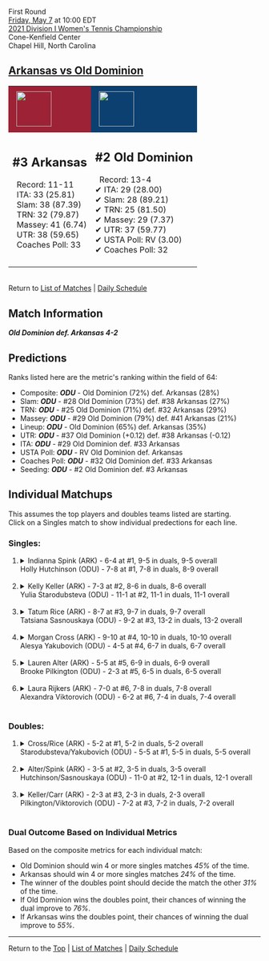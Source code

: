 First Round[](#top)<a name="top"></a>  
[Friday, May 7](../../schedule.md#05-07) at 10:00 EDT  
[2021 Division I Women's Tennis Championship](../index.md)  
Cone-Kenfield Center  
Chapel Hill, North Carolina  
## [Arkansas vs Old Dominion](https://www.ncaa.com/game/5833648)  

<table><tr style="background-color: #d9d9d9 !important"><td style="background-color: #9D2235 !important"><img src="https://www.ncaa.com/sites/default/files/images/logos/schools/a/arkansas.70.png" width="70" height="70" style="padding: 8px;" /></td><td style="background-color: #0B4071 !important"><img src="https://www.ncaa.com/sites/default/files/images/logos/schools/o/old-dominion.70.png" width="70" height="70" style="padding: 8px;" /></td></tr><tr>
<td>  

<h2>#3 Arkansas</h2>  
&nbsp; Record: 11-11<br>  
&nbsp; ITA: 33 (25.81)<br>  
&nbsp; Slam: 38 (87.39)<br>  
&nbsp; TRN: 32 (79.87)<br>  
&nbsp; Massey: 41 (6.74)<br>  
&nbsp; UTR: 38 (59.65)<br>  
&nbsp; Coaches Poll: 33<br>  
<br>  

</td>
<td>  

<h2>#2 Old Dominion</h2>  
&nbsp; Record: 13-4<br>  
&#10004; ITA: 29 (28.00)<br>  
&#10004; Slam: 28 (89.21)<br>  
&#10004; TRN: 25 (81.50)<br>  
&#10004; Massey: 29 (7.37)<br>  
&#10004; UTR: 37 (59.77)<br>  
&#10004; USTA Poll: RV (3.00)<br>  
&#10004; Coaches Poll: 32<br>  
<br>  

</td>
</tr></table>  


<br>Return to [List of Matches](../index.md) &#124; [Daily Schedule](../../schedule.md#05-07)

## Match Information  
***Old Dominion def. Arkansas 4-2***  

## Predictions  

Ranks listed here are the metric's ranking within the field of 64:  
- Composite: ***ODU*** - Old Dominion (72%) def. Arkansas (28%)  
- Slam: ***ODU*** - #28 Old Dominion (73%) def. #38 Arkansas (27%)  
- TRN: ***ODU*** - #25 Old Dominion (71%) def. #32 Arkansas (29%)  
- Massey: ***ODU*** - #29 Old Dominion (79%) def. #41 Arkansas (21%)  
- Lineup: ***ODU*** - Old Dominion (65%) def. Arkansas (35%)  
- UTR: ***ODU*** - #37 Old Dominion (+0.12) def. #38 Arkansas (-0.12)  
- ITA: ***ODU*** - #29 Old Dominion def. #33 Arkansas  
- USTA Poll: ***ODU*** - RV Old Dominion def. Arkansas  
- Coaches Poll: ***ODU*** - #32 Old Dominion def. #33 Arkansas  
- Seeding: ***ODU*** - #2 Old Dominion def. #3 Arkansas  

## Individual Matchups  
This assumes the top players and doubles teams listed are starting.  
Click on a Singles match to show individual predections for each line.  

### Singles:  

<ol>
<li><details>
<summary markdown="span">Indianna Spink (ARK) - 6-4 at #1, 9-5 in duals, 9-5 overall<br>Holly Hutchinson (ODU) - 7-8 at #1, 7-8 in duals, 8-9 overall</summary>
<h4>Predictions</h4><ul>
<li>Composite: <b><i>ARK</i></b> - Spink (56%) def. Hutchinson (44%)</li>  
<li>Slam: <b><i>ODU</i></b> - Hutchinson (61%) def. Spink (39%)</li>  
<li>TRN: <b><i>ARK</i></b> - Spink (55%) def. Hutchinson (45%)</li>  
<li>Massey: <b><i>ARK</i></b> - Spink (58%) def. Hutchinson (42%)</li>  
<li>UTR: <b><i>ARK</i></b> - Spink (71%) def. Hutchinson (29%)</li>  
<li>ITA: <b><i>ARK</i></b> - Spink (13.82) def. Hutchinson (5.40)</li>  
</ul>
</details>&nbsp;</li>
<li><details>
<summary markdown="span">Kelly Keller (ARK) - 7-3 at #2, 8-6 in duals, 8-6 overall<br>Yulia Starodubsteva (ODU) - 11-1 at #2, 11-1 in duals, 11-1 overall</summary>
<h4>Predictions</h4><ul>
<li>Composite: <b><i>ODU</i></b> - Starodubsteva (64%) def. Keller (36%)</li>  
<li>Slam: <b><i>ODU</i></b> - Starodubsteva (56%) def. Keller (44%)</li>  
<li>TRN: <b><i>ODU</i></b> - Starodubsteva (74%) def. Keller (26%)</li>  
<li>Massey: <b><i>ODU</i></b> - Starodubsteva (70%) def. Keller (30%)</li>  
<li>UTR: <b><i>ODU</i></b> - Starodubsteva (55%) def. Keller (45%)</li>  
<li>ITA: <b><i>ODU</i></b> - Starodubsteva (11.96) def. Keller (2.19)</li>  
</ul>
</details>&nbsp;</li>
<li><details>
<summary markdown="span">Tatum Rice (ARK) - 8-7 at #3, 9-7 in duals, 9-7 overall<br>Tatsiana Sasnouskaya (ODU) - 9-2 at #3, 13-2 in duals, 13-2 overall</summary>
<h4>Predictions</h4><ul>
<li>Composite: <b><i>ODU</i></b> - Sasnouskaya (69%) def. Rice (31%)</li>  
<li>Slam: <b><i>ODU</i></b> - Sasnouskaya (67%) def. Rice (33%)</li>  
<li>TRN: <b><i>ODU</i></b> - Sasnouskaya (66%) def. Rice (34%)</li>  
<li>Massey: <b><i>ODU</i></b> - Sasnouskaya (75%) def. Rice (25%)</li>  
<li>UTR: <b><i>ODU</i></b> - Sasnouskaya (67%) def. Rice (33%)</li>  
<li>ITA: <b><i>ODU</i></b> - Sasnouskaya (7.78) def. Rice (2.00)</li>  
</ul>
</details>&nbsp;</li>
<li><details>
<summary markdown="span">Morgan Cross (ARK) - 9-10 at #4, 10-10 in duals, 10-10 overall<br>Alesya Yakubovich (ODU) - 4-5 at #4, 6-7 in duals, 6-7 overall</summary>
<h4>Predictions</h4><ul>
<li>Composite: <b><i>ARK</i></b> - Cross (64%) def. Yakubovich (36%)</li>  
<li>Slam: <b><i>ARK</i></b> - Cross (61%) def. Yakubovich (39%)</li>  
<li>TRN: <b><i>ARK</i></b> - Cross (67%) def. Yakubovich (33%)</li>  
<li>Massey: <b><i>ARK</i></b> - Cross (51%) def. Yakubovich (49%)</li>  
<li>UTR: <b><i>ARK</i></b> - Cross (79%) def. Yakubovich (21%)</li>  
</ul>
</details>&nbsp;</li>
<li><details>
<summary markdown="span">Lauren Alter (ARK) - 5-5 at #5, 6-9 in duals, 6-9 overall<br>Brooke Pilkington (ODU) - 2-3 at #5, 6-5 in duals, 6-5 overall</summary>
<h4>Predictions</h4><ul>
<li>Composite: <b><i>ODU</i></b> - Pilkington (65%) def. Alter (35%)</li>  
<li>Slam: <b><i>ODU</i></b> - Pilkington (54%) def. Alter (46%)</li>  
<li>TRN: <b><i>ODU</i></b> - Pilkington (55%) def. Alter (45%)</li>  
<li>Massey: <b><i>ODU</i></b> - Pilkington (73%) def. Alter (27%)</li>  
<li>UTR: <b><i>ODU</i></b> - Pilkington (79%) def. Alter (21%)</li>  
<li>ITA: <b><i>ARK</i></b> - # Alter def. Pilkington (1.80)</li>  
</ul>
</details>&nbsp;</li>
<li><details>
<summary markdown="span">Laura Rijkers (ARK) - 7-0 at #6, 7-8 in duals, 7-8 overall<br>Alexandra Viktorovich (ODU) - 6-2 at #6, 7-4 in duals, 7-4 overall</summary>
<h4>Predictions</h4><ul>
<li>Composite: <b><i>ODU</i></b> - Viktorovich (54%) def. Rijkers (46%)</li>  
<li>Slam: <b><i>ARK</i></b> - Rijkers (54%) def. Viktorovich (46%)</li>  
<li>TRN: <b><i>ARK</i></b> - Rijkers (67%) def. Viktorovich (33%)</li>  
<li>Massey: <b><i>ODU</i></b> - Viktorovich (58%) def. Rijkers (42%)</li>  
<li>UTR: <b><i>ODU</i></b> - Viktorovich (80%) def. Rijkers (20%)</li>  
<li>ITA: <b><i>ODU</i></b> - Viktorovich (2.38) def. Rijkers (1.60)</li>  
</ul>
</details>&nbsp;</li>
</ol>

### Doubles:  

<ol>
<li><details>
<summary markdown="span">Cross/Rice (ARK) - 5-2 at #1, 5-2 in duals, 5-2 overall<br>Starodubsteva/Yakubovich (ODU) - 5-5 at #1, 5-5 in duals, 5-5 overall</summary>
<br>Sorry, we don't have any metrics for this match
</details>&nbsp;</li>
<li><details>
<summary markdown="span">Alter/Spink (ARK) - 3-5 at #2, 3-5 in duals, 3-5 overall<br>Hutchinson/Sasnouskaya (ODU) - 11-0 at #2, 12-1 in duals, 12-1 overall</summary>
<br>Sorry, we don't have any metrics for this match
</details>&nbsp;</li>
<li><details>
<summary markdown="span">Keller/Carr (ARK) - 2-3 at #3, 2-3 in duals, 2-3 overall<br>Pilkington/Viktorovich (ODU) - 7-2 at #3, 7-2 in duals, 7-2 overall</summary>
<br>Sorry, we don't have any metrics for this match
</details>&nbsp;</li>
</ol>

### Dual Outcome Based on Individual Metrics  
  
Based on the composite metrics for each individual match:  
- Old Dominion should win 4 or more singles matches *45%* of the time.  
- Arkansas should win 4 or more singles matches *24%* of the time.  
- The winner of the doubles point should decide the match the other *31%* of the time.  
- If Old Dominion wins the doubles point, their chances of winning the dual improve to *76%*.  
- If Arkansas wins the doubles point, their chances of winning the dual improve to *55%*.  
  
------

Return to the [Top](#top) &#124; [List of Matches](../index.md) &#124; [Daily Schedule](../../schedule.md#05-07)  
